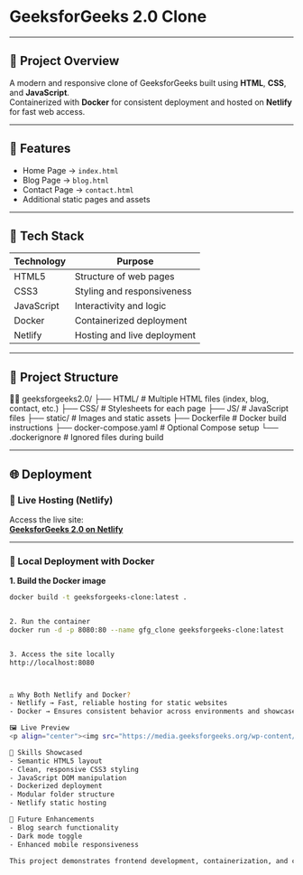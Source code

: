 # GeeksforGeeks 2.0 Clone

---

## 🚀 Project Overview

A modern and responsive clone of GeeksforGeeks built using **HTML**, **CSS**, and **JavaScript**.  
Containerized with **Docker** for consistent deployment and hosted on **Netlify** for fast web access.

---

## 📄 Features

- Home Page → `index.html`  
- Blog Page → `blog.html`  
- Contact Page → `contact.html`  
- Additional static pages and assets

---

## 🧰 Tech Stack

| Technology | Purpose                          |
|------------|----------------------------------|
| HTML5      | Structure of web pages           |
| CSS3       | Styling and responsiveness       |
| JavaScript | Interactivity and logic          |
| Docker     | Containerized deployment         |
| Netlify    | Hosting and live deployment      |

---

## 📁 Project Structure


geeksforgeeks2.0/ ├── HTML/               # Multiple HTML files (index, blog, contact, etc.) ├── CSS/                # Stylesheets for each page ├── JS/                 # JavaScript files ├── static/             # Images and static assets ├── Dockerfile          # Docker build instructions ├── docker-compose.yaml # Optional Compose setup └── .dockerignore       # Ignored files during build

---

## 🌐 Deployment

### 🔗 Live Hosting (Netlify)

Access the live site:  
**[GeeksforGeeks 2.0 on Netlify](https://jasonchristian.netlify.app/)**

---

### 🐳 Local Deployment with Docker

**1. Build the Docker image**

```bash
docker build -t geeksforgeeks-clone:latest .


2. Run the container
docker run -d -p 8080:80 --name gfg_clone geeksforgeeks-clone:latest


3. Access the site locally
http://localhost:8080



⚖️ Why Both Netlify and Docker?
- Netlify → Fast, reliable hosting for static websites
- Docker → Ensures consistent behavior across environments and showcases containerization skills

🖼️ Live Preview
<p align="center"><img src="https://media.geeksforgeeks.org/wp-content/uploads/20240301133213/2024-03-0113-27-29online-video-cuttercom-ezgifcom-video-to-gif-converter.gif" alt="App Preview" /></p>

🧠 Skills Showcased
- Semantic HTML5 layout
- Clean, responsive CSS3 styling
- JavaScript DOM manipulation
- Dockerized deployment
- Modular folder structure
- Netlify static hosting

🔧 Future Enhancements
- Blog search functionality
- Dark mode toggle
- Enhanced mobile responsiveness

This project demonstrates frontend development, containerization, and cloud deployment expertise — making it both a production-ready website and a strong portfolio showcase.
